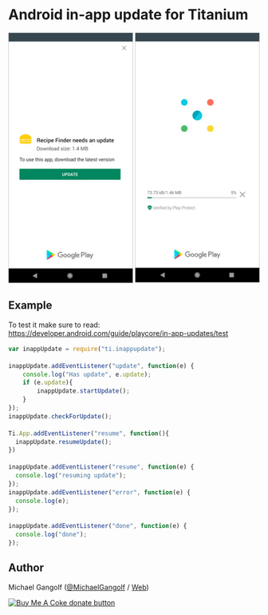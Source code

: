 # Android in-app update for Titanium

<img src="assets/immediate_flow.png"/>

## Example

To test it make sure to read: https://developer.android.com/guide/playcore/in-app-updates/test

```js
var inappUpdate = require("ti.inappupdate");

inappUpdate.addEventListener("update", function(e) {
	console.log("Has update", e.update);
	if (e.update){
		inappUpdate.startUpdate();
	}
});
inappUpdate.checkForUpdate();

Ti.App.addEventListener("resume", function(){
  inappUpdate.resumeUpdate();
})

inappUpdate.addEventListener("resume", function(e) {
  console.log("resuming update");
});
inappUpdate.addEventListener("error", function(e) {
  console.log(e);
});

inappUpdate.addEventListener("done", function(e) {
  console.log("done");
});

```

## Author
Michael Gangolf (<a href="https://github.com/m1ga">@MichaelGangolf</a> / <a href="https://www.migaweb.de">Web</a>)


<span class="badge-buymeacoffee"><a href="https://www.buymeacoffee.com/miga" title="donate"><img src="https://img.shields.io/badge/buy%20me%20a%20coke-donate-orange.svg" alt="Buy Me A Coke donate button" /></a></span>
